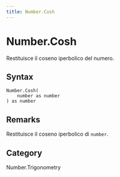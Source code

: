 ```yaml
---
title: Number.Cosh
---
```


# Number.Cosh


Restituisce il coseno iperbolico del numero.


## Syntax

```powerquery
Number.Cosh(
    number as number
) as number
```


## Remarks

Restituisce il coseno iperbolico di <code>number</code>.



## Category
Number.Trigonometry
